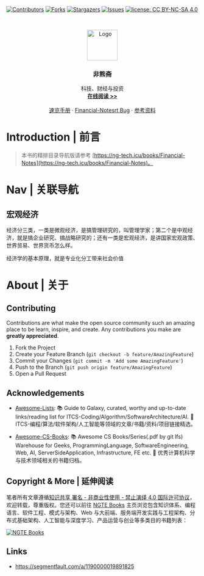 [![Contributors][contributors-shield]][contributors-url]
[![Forks][forks-shield]][forks-url]
[![Stargazers][stars-shield]][stars-url]
[![Issues][issues-shield]][issues-url]
[![license: CC BY-NC-SA 4.0](https://img.shields.io/badge/license-CC%20BY--NC--SA%204.0-lightgrey.svg)][license-url]

<!-- PROJECT LOGO -->
<br />
<p align="center">
  <a href="https://github.com/wx-chevalier/Financial-Notes">
    <img src="https://s2.ax1x.com/2020/01/06/lr21MT.png" alt="Logo" width="80" height="80">
  </a>

  <h3 align="center">非熊斋</h3>

  <p align="center">
    科技、财经与投资
    <br />
    <a href="https://github.com/wx-chevalier/Financial-Notes"><strong>在线阅读 >> </strong></a>
    <br />
    <br />
    <a href="https://github.com/wx-chevalier/Financial-Notes">速览手册</a>
    ·
    <a href="https://github.com/wx-chevalier/Financial-Notes/issues">Financial-Notesrt Bug</a>
    ·
    <a href="https://github.com/wx-chevalier/Financial-Notes/issues">参考资料</a>
  </p>
</p>

<!-- ABOUT THE PROJECT -->

# Introduction | 前言

> 本书的精排目录导航版请参考 [https://ng-tech.icu/books/Financial-Notes](https://ng-tech.icu/books/Financial-Notes)。

# Nav | 关联导航

## 宏观经济

经济分三类，一类是微观经济，是搞管理研究的，叫管理学家；第二个是中观经济，就是搞企业研究、搞战略研究的；还有一类是宏观经济，是讲国家宏观政策、世界贸易、世界货币怎么样。

经济学的基本原理，就是专业化分工带来社会价值

# About | 关于

<!-- CONTRIBUTING -->

## Contributing

Contributions are what make the open source community such an amazing place to be learn, inspire, and create. Any contributions you make are **greatly appreciated**.

1. Fork the Project
2. Create your Feature Branch (`git checkout -b feature/AmazingFeature`)
3. Commit your Changes (`git commit -m 'Add some AmazingFeature'`)
4. Push to the Branch (`git push origin feature/AmazingFeature`)
5. Open a Pull Request

<!-- ACKNOWLEDGEMENTS -->

## Acknowledgements

- [Awesome-Lists](https://github.com/wx-chevalier/Awesome-Lists): 📚 Guide to Galaxy, curated, worthy and up-to-date links/reading list for ITCS-Coding/Algorithm/SoftwareArchitecture/AI. 💫 ITCS-编程/算法/软件架构/人工智能等领域的文章/书籍/资料/项目链接精选。

- [Awesome-CS-Books](https://github.com/wx-chevalier/Awesome-CS-Books): :books: Awesome CS Books/Series(.pdf by git lfs) Warehouse for Geeks, ProgrammingLanguage, SoftwareEngineering, Web, AI, ServerSideApplication, Infrastructure, FE etc. :dizzy: 优秀计算机科学与技术领域相关的书籍归档。

## Copyright & More | 延伸阅读

笔者所有文章遵循[知识共享 署名 - 非商业性使用 - 禁止演绎 4.0 国际许可协议](https://creativecommons.org/licenses/by-nc-nd/4.0/deed.zh)，欢迎转载，尊重版权。您还可以前往 [NGTE Books](https://ng-tech.icu/books-gallery/) 主页浏览包含知识体系、编程语言、软件工程、模式与架构、Web 与大前端、服务端开发实践与工程架构、分布式基础架构、人工智能与深度学习、产品运营与创业等多类目的书籍列表：

[![NGTE Books](https://s2.ax1x.com/2020/01/18/19uXtI.png)](https://ng-tech.icu/books-gallery/)

<!-- MARKDOWN LINKS & IMAGES -->
<!-- https://www.markdownguide.org/basic-syntax/#reference-style-links -->

[contributors-shield]: https://img.shields.io/github/contributors/wx-chevalier/Financial-Notes.svg?style=flat-square
[contributors-url]: https://github.com/wx-chevalier/Financial-Notes/graphs/contributors
[forks-shield]: https://img.shields.io/github/forks/wx-chevalier/Financial-Notes.svg?style=flat-square
[forks-url]: https://github.com/wx-chevalier/Financial-Notes/Financial/members
[stars-shield]: https://img.shields.io/github/stars/wx-chevalier/Financial-Notes.svg?style=flat-square
[stars-url]: https://github.com/wx-chevalier/Financial-Notes/stargazers
[issues-shield]: https://img.shields.io/github/issues/wx-chevalier/Financial-Notes.svg?style=flat-square
[issues-url]: https://github.com/wx-chevalier/Financial-Notes/issues
[license-shield]: https://img.shields.io/github/license/wx-chevalier/Financial-Notes.svg?style=flat-square
[license-url]: https://github.com/wx-chevalier/Financial-Notes/blob/master/LICENSE.txt

## Links

- https://segmentfault.com/a/1190000019891825
